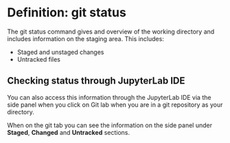 # Definition: git status

The git status command gives and overview of the working directory and includes information on the staging area. This includes:

- Staged and unstaged changes
- Untracked files

## Checking status through JupyterLab IDE

You can also access this information through the JupyterLab IDE via the side panel when you click on Git lab when you are in a git repository as your directory.

When on the git tab you can see the information on the side panel under **Staged**, **Changed** and **Untracked** sections.
